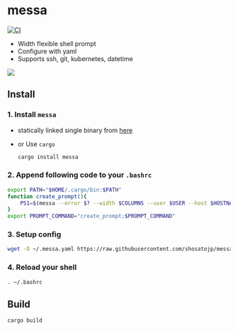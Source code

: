 # messa

[![CI](https://github.com/shosatojp/messa/actions/workflows/ci.yml/badge.svg)](https://github.com/shosatojp/messa/actions/workflows/ci.yml)

- Width flexible shell prompt
- Configure with yaml
- Supports ssh, git, kubernetes, datetime

![](image.png)

## Install

### 1. Install `messa`

- statically linked single binary from [here](https://github.com/shosatojp/messa/releases/latest)
- or Use `cargo`

    ```sh
    cargo install messa
    ```

### 2. Append following code to your `.bashrc`

```sh
export PATH="$HOME/.cargo/bin:$PATH"
function create_prompt(){
    PS1=$(messa --error $? --width $COLUMNS --user $USER --host $HOSTNAME -c $HOME/.messa.yaml)
}
export PROMPT_COMMAND="create_prompt;$PROMPT_COMMAND"
```

### 3. Setup config

```sh
wget -O ~/.messa.yaml https://raw.githubusercontent.com/shosatojp/messa/master/.messa.yaml
```

### 4. Reload your shell

```sh
. ~/.bashrc
```

## Build

```sh
cargo build
```
